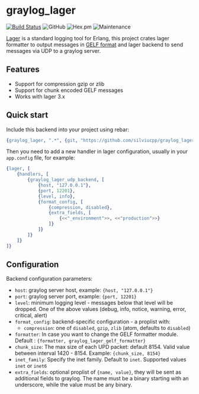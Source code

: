 graylog_lager
================

[![Build Status](https://travis-ci.org/silviucpp/graylog_lager.svg?branch=master)](https://travis-ci.org/silviucpp/graylog_lager)
![GitHub](https://img.shields.io/github/license/silviucpp/graylog_lager)
![Hex.pm](https://img.shields.io/hexpm/v/graylog_lager)
![Maintenance](https://img.shields.io/maintenance/yes/2019)

[Lager][1] is a standard logging tool for Erlang, this project crates lager formatter to output messages in [GELF format][2] and lager backend to send messages via UDP to a graylog server.

Features
-----------

- Support for compression gzip or zlib
- Support for chunk encoded GELF messages
- Works with lager 3.x

Quick start
-----------

Include this backend into your project using rebar:

```erl
{graylog_lager, ".*", {git, "https://github.com/silviucpp/graylog_lager.git", "master"}}
```

Then you need to add a new handler in lager configuration, usually in your `app.config` file, for example:

```erl
{lager, [
    {handlers, [
        {graylog_lager_udp_backend, [
            {host, "127.0.0.1"},
            {port, 12201},
            {level, info},
            {format_config, [
                {compression, disabled},
                {extra_fields, [
                    {<<"_environment">>, <<"production">>}
                ]}
            ]}
        ]}
    ]}
]}
```

Configuration
-----------

Backend configuration parameters:

- `host`: graylog server host, example: `{host, "127.0.0.1"}`
- `port`: graylog server port, example: `{port, 12201}`
- `level`: minimum logging level - messages below that level will be dropped. One of the above values (debug, info, notice, warning, error, critical, alert)
- `format_config`: backend-specific configuration - a proplist with:
    * `compression`: one of `disabled`, `gzip`, `zlib` (atom, defaults to `disabled`)
- `formatter`: In case you want to change the GELF formatter module. Default : `{formatter, graylog_lager_gelf_formatter}`
- `chunk_size`: The max size of each UPD packet: default 8154. Valid value between interval 1420 - 8154. Example: `{chunk_size, 8154}`
- `inet_family`: Specify the inet family. Default to `inet`. Supported values `inet` or `inet6`       
- `extra_fields`: optional proplist of `{name, value}`, they will be sent as additional fields to graylog. The name must be a binary starting with an underscore, while the value must be any binary.


[1]:https://github.com/erlang-lager/lager
[2]:http://docs.graylog.org/en/3.1/pages/gelf.html
